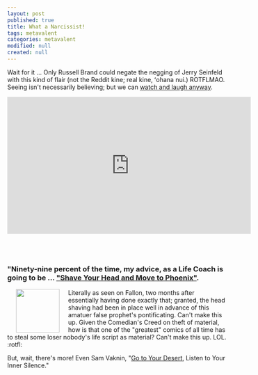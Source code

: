 ```yaml
---
layout: post
published: true
title: What a Narcissist!
tags: metavalent
categories: metavalent
modified: null
created: null
---
```


Wait for it ... Only Russell Brand could negate the negging of Jerry Seinfeld with this kind of flair (not the Reddit kine; real kine, ʻohana nui.) ROTFLMAO. Seeing isn't necessarily believing; but we can [watch and laugh anyway](https://youtu.be/xhEfbdM2Ufc?t=464).

<div class="embed-container"><iframe width="560" height="315" src="https://youtu.be/xhEfbdM2Ufc?t=464" title="YouTube video player" frameborder="0" allow="accelerometer; autoplay; clipboard-write; encrypted-media; gyroscope; picture-in-picture" allowfullscreen></iframe></div>

<br /><br />
### "Ninety-nine percent of the time, my advice, as a Life Coach is going to be ... ["Shave Your Head and Move to Phoenix"](https://youtu.be/xhEfbdM2Ufc).
<a href="https://youtu.be/BlJXdnKyfgE"><img src="{{site.baseurl}}/assets/images/Seinfeld_Shave_Head_Phoenix_YouTube.jpg" style="float:left; vertical-align:top; margin:0px 20px" width="100"></a> Literally as seen on Fallon, two months after essentially having done exactly that; granted, the head shaving had been in place well in advance of this amatuer false prophet's pontificating. Can't make this up. Given the Comedian's Creed on theft of material, how is that one of the "greatest" comics of all time has to steal some loser nobody's life script as material? Can't make this up. LOL. :rotfl:

But, wait, there's more! Even Sam Vaknin, "[Go to Your Desert](https://youtu.be/qOh-iOaWTt8), Listen to Your Inner Silence."

